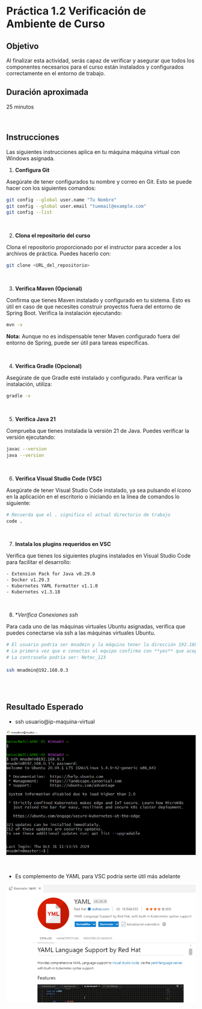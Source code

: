 # Práctica 1.2 Verificación de Ambiente de Curso

## Objetivo
Al finalizar esta actividad, serás capaz de verificar y asegurar que todos los componentes necesarios para el curso están instalados y configurados correctamente en el entorno de trabajo.

## Duración aproximada
25 minutos

<br/>

## Instrucciones

Las siguientes instrucciones aplica en tu máquina máquina virtual con Windows asignada.

1. **Configura Git**

Asegúrate de tener configurados tu nombre y correo en Git. Esto se puede hacer con los siguientes comandos:

```bash
git config --global user.name "Tu Nombre"
git config --global user.email "tuemail@example.com"
git config --list
````

<br/>

2. **Clona el repositorio del curso**

Clona el repositorio proporcionado por el instructor para acceder a los archivos de práctica. Puedes hacerlo con:

```bash
git clone <URL_del_repositorio>
```

<br/>

3. **Verifica Maven (Opcional)**

Confirma que tienes Maven instalado y configurado en tu sistema. Esto es útil en caso de que necesites construir proyectos fuera del entorno de Spring Boot. Verifica la instalación ejecutando:

```bash
mvn -v
```

**Nota:** Aunque no es indispensable tener Maven configurado fuera del entorno de Spring, puede ser útil para tareas específicas.


<br/>


4. **Verifica Gradle (Opcional)**

Asegúrate de que Gradle esté instalado y configurado. Para verificar la instalación, utiliza:

```bash
gradle -v
```

<br/>


5. **Verifica Java 21**

Comprueba que tienes instalada la versión 21 de Java. Puedes verificar la versión ejecutando:

```bash
javac --version
java --version
```

<br/>


6. **Verifica Visual Studio Code (VSC)**

Asegúrate de tener Visual Studio Code instalado, ya sea pulsando el ícono en la aplicación en el escritorio o iniciando en la línea de comandos lo siguiente:

```bash
# Recuerda que el . significa el actual directorio de trabajo
code .
```

<br/>


7. **Instala los plugins requeridos en VSC**

Verifica que tienes los siguientes plugins instalados en Visual Studio Code para facilitar el desarrollo:

    - Extension Pack for Java v0.29.0
    - Docker v1.29.3
    - Kubernetes YAML Formatter v1.1.0
    - Kubernetes v1.3.18


<br/>


8. **Verifica Conexiones ssh*

Para cada uno de las máquinas virtuales Ubuntu asignadas, verifica que puedes conectarse vía ssh a las máquinas virtuales Ubuntu.

```bash
# El usuario podría ser mnadmin y la máquina tener la dirección 192.168.0.3
# La primera vez que e conectas al equipo confirma con **yes** que aceptas la conexión
# La contraseña podría ser: Netec_123

ssh mnadmin@192.168.0.3
```

<br/> <br/>

## Resultado Esperado

- ssh usuario@ip-maquina-virtual

![SSH](../images/u1_2_2.png)


<br/>


- Es complemento de YAML para VSC podría serte útil más adelante

![Extensión: YAML](../images/u1_2_1.png)